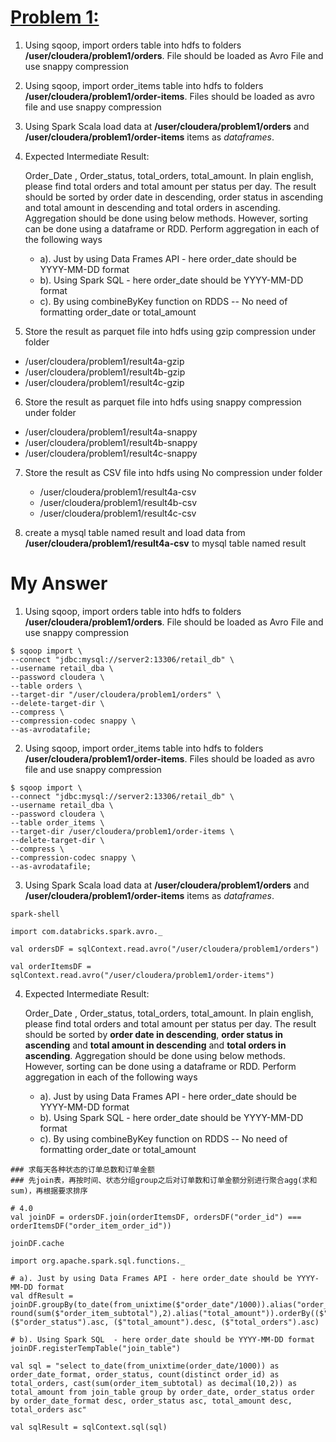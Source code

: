 # **[Problem 1:](<https://arun-teaches-u-tech.blogspot.com/p/cca-175-prep-problem-scenario-1.html>)**

1. Using sqoop, import orders table into hdfs to folders **/user/cloudera/problem1/orders**. File should be loaded as Avro File and use snappy compression

2. Using sqoop, import order_items  table into hdfs to folders **/user/cloudera/problem1/order-items**. Files should be loaded as avro file and use snappy compression

3. Using Spark Scala load data at **/user/cloudera/problem1/orders** and **/user/cloudera/problem1/order-items** items as *dataframes*. 

4. Expected Intermediate Result:

    Order_Date , Order_status, total_orders, total_amount. In plain english, please find total orders and total amount per status per day. The result should be sorted by order date in descending, order status in ascending and total amount in descending and total orders in ascending. Aggregation should be done using below methods. However, sorting can be done using a dataframe or RDD. Perform aggregation in each of the following ways

   - a). Just by using Data Frames API - here order_date should be YYYY-MM-DD format
   - b). Using Spark SQL  - here order_date should be YYYY-MM-DD format
   - c). By using combineByKey function on RDDS -- No need of formatting order_date or total_amount

5.  Store the result as parquet file into hdfs using gzip compression under folder

   - /user/cloudera/problem1/result4a-gzip
   - /user/cloudera/problem1/result4b-gzip
   - /user/cloudera/problem1/result4c-gzip

6.  Store the result as parquet file into hdfs using snappy compression under folder

   - /user/cloudera/problem1/result4a-snappy
   - /user/cloudera/problem1/result4b-snappy
   - /user/cloudera/problem1/result4c-snappy

7. Store the result as CSV file into hdfs using No compression under folder

   - /user/cloudera/problem1/result4a-csv
   - /user/cloudera/problem1/result4b-csv
   - /user/cloudera/problem1/result4c-csv

8. create a mysql table named result and load data from **/user/cloudera/problem1/result4a-csv** to mysql table named result 

# My Answer

1. Using sqoop, import orders table into hdfs to folders **/user/cloudera/problem1/orders**. File should be loaded as Avro File and use snappy compression

```shell
$ sqoop import \
--connect "jdbc:mysql://server2:13306/retail_db" \
--username retail_dba \
--password cloudera \
--table orders \
--target-dir "/user/cloudera/problem1/orders" \
--delete-target-dir \
--compress \
--compression-codec snappy \
--as-avrodatafile;
```
2. Using sqoop, import order_items  table into hdfs to folders **/user/cloudera/problem1/order-items**. Files should be loaded as avro file and use snappy compression

```shell
$ sqoop import \
--connect "jdbc:mysql://server2:13306/retail_db" \
--username retail_dba \
--password cloudera \
--table order_items \
--target-dir /user/cloudera/problem1/order-items \
--delete-target-dir \
--compress \
--compression-codec snappy \
--as-avrodatafile;
```
3. Using Spark Scala load data at **/user/cloudera/problem1/orders** and **/user/cloudera/problem1/order-items** items as *dataframes*. 
```shell
spark-shell

import com.databricks.spark.avro._

val ordersDF = sqlContext.read.avro("/user/cloudera/problem1/orders")

val orderItemsDF = sqlContext.read.avro("/user/cloudera/problem1/order-items")
```

4. Expected Intermediate Result:

    Order_Date , Order_status, total_orders, total_amount. In plain english, please find total orders and total amount per status per day. The result should be sorted by **order date in descending**, **order status in ascending** and **total amount in descending** and **total orders in ascending**. Aggregation should be done using below methods. However, sorting can be done using a dataframe or RDD. Perform aggregation in each of the following ways

   - a). Just by using Data Frames API - here order_date should be YYYY-MM-DD format
   - b). Using Spark SQL  - here order_date should be YYYY-MM-DD format
   - c). By using combineByKey function on RDDS -- No need of formatting order_date or total_amount

```shell
### 求每天各种状态的订单总数和订单金额
### 先join表，再按时间、状态分组group之后对订单数和订单金额分别进行聚合agg(求和sum)，再根据要求排序

# 4.0 
val joinDF = ordersDF.join(orderItemsDF, ordersDF("order_id") === orderItemsDF("order_item_order_id"))

joinDF.cache

import org.apache.spark.sql.functions._

# a). Just by using Data Frames API - here order_date should be YYYY-MM-DD format
val dfResult = joinDF.groupBy(to_date(from_unixtime($"order_date"/1000)).alias("order_date_format"),$"order_status").agg(countDistinct($"order_id").alias("total_orders"), round(sum($"order_item_subtotal"),2).alias("total_amount")).orderBy(($"order_date_format").desc, ($"order_status").asc, ($"total_amount").desc, ($"total_orders").asc)

# b). Using Spark SQL  - here order_date should be YYYY-MM-DD format
joinDF.registerTempTable("join_table")

val sql = "select to_date(from_unixtime(order_date/1000)) as order_date_format, order_status, count(distinct order_id) as total_orders, cast(sum(order_item_subtotal) as decimal(10,2)) as total_amount from join_table group by order_date, order_status order by order_date_format desc, order_status asc, total_amount desc, total_orders asc"

val sqlResult = sqlContext.sql(sql)
```

